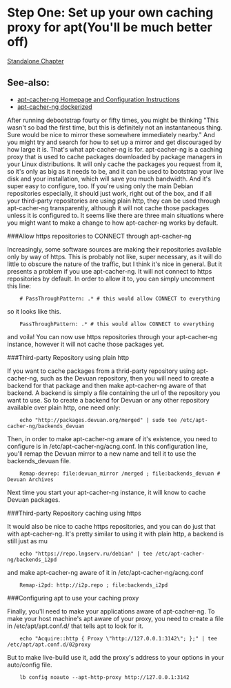 Step One: Set up your own caching proxy for apt(You'll be much better off)
==========================================================================

[Standalone Chapter](https://github.com/cmotc/hoarderMediaOS/blob/master/Tutorial/HOWTO.2.APTCACHERNG.md)

See-also:
---------

  * [apt-cacher-ng Homepage and Configuration Instructions](https://www.unix-ag.uni-kl.de/~bloch/acng/)
  * [apt-cacher-ng dockerized](https://docs.docker.com/engine/examples/apt-cacher-ng/)

After running debootstrap fourty or fifty times, you might be thinking "This
wasn't so bad the first time, but this is definitely not an instantaneous thing.
Sure would be nice to mirror these somewhere immediately nearby." And you might
try and search for how to set up a mirror and get discouraged by how large it
is. That's what apt-cacher-ng is for. apt-cacher-ng is a caching proxy that
is used to cache packages downloaded by package managers in your Linux
distributions. It will only cache the packages you request from it, so it's only
as big as it needs to be, and it can be used to bootstrap your live disk and
your installation, which will save you much bandwidth. And it's super easy to
configure, too. If you're using only the main Debian repositories especially,
it should just work, right out of the box, and if all your third-party
repositories are using plain http, they can be used through apt-cacher-ng
transparently, although it will not cache those packages unless it is configured
to. It seems like there are three main situations where you might want to make a
change to how apt-cacher-ng works by default.

###Allow https repositories to CONNECT through apt-cacher-ng

Increasingly, some software sources are making their repositories available only
by way of https. This is probably not like, super necessary, as it will do
little to obscure the nature of the traffic, but I think it's nice in general.
But it presents a problem if you use apt-cacher-ng. It will not connect to https
repositories by default. In order to allow it to, you can simply uncomment this
line:

        # PassThroughPattern: .* # this would allow CONNECT to everything

so it looks like this.

        PassThroughPattern: .* # this would allow CONNECT to everything

and voila! You can now use https repositories through your apt-cacher-ng
instance, however it will not cache those packages yet.

###Third-party Repository using plain http

If you want to cache packages from a thrid-party repository using apt-cacher-ng,
such as the Devuan repository, then you will need to create a backend for that
package and then make apt-cacher-ng aware of that backend. A backend is simply
a file containing the url of the repository you want to use. So to create a
backend for Devuan or any other repository available over plain http, one need
only:

        echo "http://packages.devuan.org/merged" | sudo tee /etc/apt-cacher-ng/backends_devuan

Then, in order to make apt-cacher-ng aware of it's existence, you need to
configure is in /etc/apt-cacher-ng/acng.conf. In this configuration line, you'll
remap the Devuan mirror to a new name and tell it to use the backends_devuan
file.

        Remap-devrep: file:devuan_mirror /merged ; file:backends_devuan # Devuan Archives

Next time you start your apt-cacher-ng instance, it will know to cache Devuan
packages.

###Third-party Repository caching using https

It would also be nice to cache https repositories, and you can do just that with
apt-cacher-ng. It's pretty similar to using it with plain http, a backend is
still just as mu

        echo "https://repo.lngserv.ru/debian" | tee /etc/apt-cacher-ng/backends_i2pd

and make apt-cacher-ng aware of it in /etc/apt-cacher-ng/acng.conf

        Remap-i2pd: http://i2p.repo ; file:backends_i2pd

###Configuring apt to use your caching proxy

Finally, you'll need to make your applications aware of apt-cacher-ng. To make
your host machine's apt aware of your proxy, you need to create a file
in /etc/apt/apt.conf.d/ that tells apt to look for it.

        echo "Acquire::http { Proxy \"http://127.0.0.1:3142\"; };" | tee /etc/apt/apt.conf.d/02proxy

But to make live-build use it, add the proxy's address to your options in your
auto/config file.

        lb config noauto --apt-http-proxy http://127.0.0.1:3142
